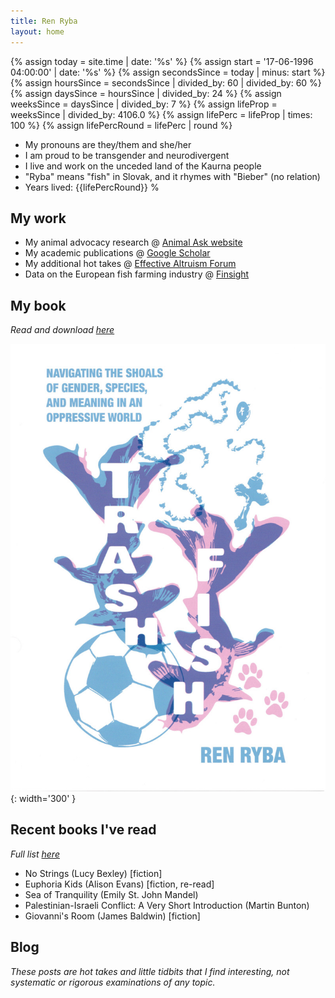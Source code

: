 ```yaml
---
title: Ren Ryba
layout: home
---
```


{%   assign today = site.time | date: '%s'      %}
{%   assign start = '17-06-1996 04:00:00' | date: '%s'  %}
{%   assign secondsSince = today | minus: start     %}
{%   assign hoursSince = secondsSince | divided_by: 60 | divided_by: 60     %}
{%   assign daysSince = hoursSince | divided_by: 24  %}
{%   assign weeksSince = daysSince | divided_by: 7  %}
{%   assign lifeProp = weeksSince | divided_by: 4106.0  %}
{%   assign lifePerc = lifeProp | times: 100  %}
{%   assign lifePercRound = lifePerc | round  %}

* My pronouns are they/them and she/her
* I am proud to be transgender and neurodivergent
* I live and work on the unceded land of the Kaurna people
* "Ryba" means "fish" in Slovak, and it rhymes with "Bieber" (no relation)
* Years lived: {{lifePercRound}} %

## My work
* My animal advocacy research @ [Animal Ask website](https://www.animalask.org/research)
* My academic publications @ [Google Scholar](https://www.scholar.google.com/citations?hl=en&user=hCCZcZYAAAAJ&view_op=list_works&sortby=pubdate)
* My additional hot takes @ [Effective Altruism Forum](https://forum.effectivealtruism.org/users/ren-ryba)
* Data on the European fish farming industry @ [Finsight](https://finsight.fish)  

## My book

*Read and download [here](trashfish.html)*

![Book cover for Trash Fish, a zine-style illustration of pink and blue fish with background images of a soccer ball, a rosary, and dog paws](assets/trashfish/cover_compressed.jpg){: width='300' }

## Recent books I've read
*Full list [here](books.html)*  
* No Strings (Lucy Bexley) [fiction]
* Euphoria Kids (Alison Evans) [fiction, re-read]
* Sea of Tranquility (Emily St. John Mandel)
* Palestinian-Israeli Conflict: A Very Short Introduction (Martin Bunton)
* Giovanni's Room (James Baldwin) [fiction]

## Blog  
*These posts are hot takes and little tidbits that I find interesting, not systematic or rigorous examinations of any topic.*
